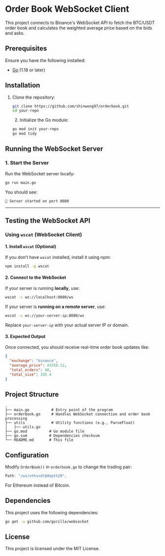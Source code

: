 # Order Book WebSocket Client

This project connects to Binance's WebSocket API to fetch the BTC/USDT order book and calculates the weighted average price based on the bids and asks.

## Prerequisites

Ensure you have the following installed:
- [Go](https://go.dev/doc/install) (1.18 or later)

## Installation

1. Clone the repository:
   ```sh
   git clone https://github.com/shinwong97/orderbook.git
   cd your-repo
   ```

   2. Initialize the Go module:
   ```sh
   go mod init your-repo
   go mod tidy
   ```

## Running the WebSocket Server

### **1. Start the Server**

Run the WebSocket server locally:

```sh
go run main.go
```

You should see:

```
🚀 Server started on port 8080
```

---

## Testing the WebSocket API

### **Using `wscat` (WebSocket Client)**

#### **1. Install `wscat` (Optional)**

If you don’t have `wscat` installed, install it using npm:

```sh
npm install -g wscat
```

#### **2. Connect to the WebSocket**

If your server is running **locally**, use:

```sh
wscat -c ws://localhost:8080/ws
```

If your server is **running on a remote server**, use:

```sh
wscat -c ws://your-server-ip:8080/ws
```

Replace `your-server-ip` with your actual server IP or domain.

#### **3. Expected Output**

Once connected, you should receive real-time order book updates like:

```json
{
  "exchange": "binance",
  "average_price": 43250.12,
  "total_orders": 40,
  "total_size": 105.4
}
```



## Project Structure

```
.
├── main.go          # Entry point of the program
├── orderbook.go     # Handles WebSocket connection and order book processing
├── utils            # Utility functions (e.g., ParseFloat)
│   ├── utils.go
├── go.mod          # Go module file
├── go.sum          # Dependencies checksum
└── README.md       # This file
```

## Configuration

Modify `OrderBook()` in `orderbook.go` to change the trading pair:
```go
Path: "/ws/ethusdt@depth20",
```
For Ethereum instead of Bitcoin.

## Dependencies

This project uses the following dependencies:
```sh
go get -u github.com/gorilla/websocket
```

## License

This project is licensed under the MIT License.


